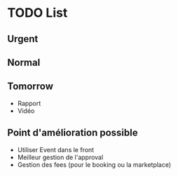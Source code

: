 # TODO List

## Urgent

## Normal


## Tomorrow

* Rapport
* Vidéo

## Point d'amélioration possible

* Utiliser Event dans le front
* Meilleur gestion de l'approval
* Gestion des fees (pour le booking ou la marketplace)
